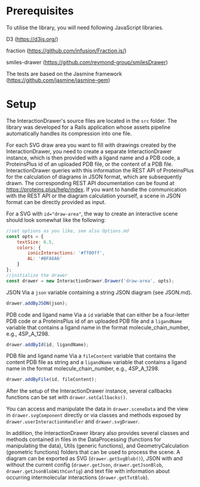 # Prerequisites

To utilise the library, you will need following JavaScript libraries.

D3 (https://d3js.org/)

fraction (https://github.com/infusion/Fraction.js/)

smiles-drawer (https://github.com/reymond-group/smilesDrawer)

The tests are based on the Jasmine framework (https://github.com/jasmine/jasmine-gem)

# Setup

The InteractionDrawer's source files are located in the ```src``` folder. The library was developed 
for a Rails application whose assets pipeline automatically handles its compression into one file.

For each SVG draw area you want to fill with drawings created by the InteractionDrawer, you need to
create a separate InteractionDrawer instance, which is then provided with a ligand name and a 
PDB code, a ProteinsPlus id of an uploaded PDB file, or the content of a PDB file. 
InteractionDrawer queries with this information the REST API of ProteinsPlus for the calculation of
diagrams in JSON format, which are subsequently drawn. 
The corresponding REST API documentation can be found at https://proteins.plus/help/index.
If you want to handle the communication with the REST API or the diagram calculation yourself, 
a scene in JSON format can be directly provided as input.

For a SVG with ```id="draw-area"```, the way to create an interactive scene should look somewhat
like the following:

```javascript
//set options as you like, see also Options.md
const opts = {
    textSize: 6.5,
    colors: {
        ionicInteractions: '#ff00ff',
        AL: '#BFA6A6'
    }
};
//initialize the drawer
const drawer = new InteractionDrawer.Drawer('draw-area', opts);
```

JSON
Via a ```json``` variable containing a string JSON diagram (see JSON.md).
```javascript
drawer.addByJSON(json);
```

PDB code and ligand name
Via a ```id``` variable that can either be a four-letter PDB code or a ProteinsPlus id of an
uploaded PDB file and a ```ligandName``` variable that contains a ligand name in the format
molecule_chain_number, e.g., 4SP_A_1298.
```javascript
drawer.addById(id, ligandName);
```

PDB file and ligand name
Via a ```fileContent``` variable that contains the content PDB file as string and a ```ligandName```
variable that contains a ligand name in the format molecule_chain_number, e.g., 4SP_A_1298.
```javascript
drawer.addByFile(id, fileContent);
```

After the setup of the InteractionDrawer instance, several callbacks functions can be set with
```drawer.setCallbacks()```.

You can access and manipulate the data in ```drawer.sceneData``` and the view in
```drawer.svgComponent``` directly or via classes and methods exposed by
```drawer.userInteractionHandler``` and ```drawer.svgDrawer```.

In addition, the InteractionDrawer library also provides several classes and methods contained in
files in the DataProcessing (functions for manipulating the data), Utils (generic functions),
and GeometryCalculation (geometric functions) folders that can be used to process the scene.
A diagram can be exported as SVG (```drawer.getSvgBlob()```), JSON with and without the current
config (```drawer.getJson```, ```drawer.getJsonBlob```, ```drawer.getJsonBlobWithConfig```) and
text file with information about occurring intermolecular interactions (```drawer.getTxtBlob```).

